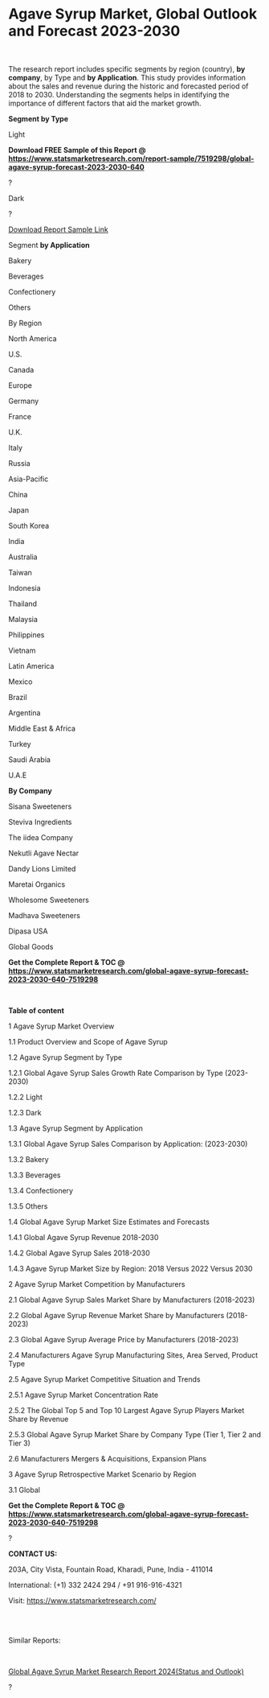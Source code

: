 <h1>Agave Syrup Market, Global Outlook and Forecast 2023-2030</h1><br/><p>The research report includes specific segments by region (country), <strong>by company</strong>, by Type and <strong>by Application</strong>. This study provides information about the sales and revenue during the historic and forecasted period of 2018 to 2030. Understanding the segments helps in identifying the importance of different factors that aid the market growth.</p>
 
 
 
 <p><strong>Segment by Type</strong></p>
 
 
 
 <p>Light</p>
 
 
 
 <div><b>Download FREE Sample of this Report @ <a href="https://www.statsmarketresearch.com/download-free-sample/7519298/global-agave-syrup-forecast-2023-2030-640">https://www.statsmarketresearch.com/report-sample/7519298/global-agave-syrup-forecast-2023-2030-640</a></b></div>
 
 
 
 <p>? </p>
 
 
 
 <p>Dark</p>
 
 
 
 <p>? </p>
 
 
 
 <p><a href="https://www.statsmarketresearch.com/download-free-sample/7519298/global-agave-syrup-forecast-2023-2030-640">Download Report Sample Link</a></p>
 
 
 
 <p>Segment <strong>by Application</strong></p>
 
 
 
 <p>Bakery</p>
 
 
 
 <p>Beverages</p>
 
 
 
 <p>Confectionery</p>
 
 
 
 <p>Others</p>
 
 
 
 <p>By Region</p>
 
 
 
 <p>North America</p>
 
 
 
 <p>U.S.</p>
 
 
 
 <p>Canada</p>
 
 
 
 <p>Europe</p>
 
 
 
 <p>Germany</p>
 
 
 
 <p>France</p>
 
 
 
 <p>U.K.</p>
 
 
 
 <p>Italy</p>
 
 
 
 <p>Russia</p>
 
 
 
 <p>Asia-Pacific</p>
 
 
 
 <p>China</p>
 
 
 
 <p>Japan</p>
 
 
 
 <p>South Korea</p>
 
 
 
 <p>India</p>
 
 
 
 <p>Australia</p>
 
 
 
 <p>Taiwan</p>
 
 
 
 <p>Indonesia</p>
 
 
 
 <p>Thailand</p>
 
 
 
 <p>Malaysia</p>
 
 
 
 <p>Philippines</p>
 
 
 
 <p>Vietnam</p>
 
 
 
 <p>Latin America</p>
 
 
 
 <p>Mexico</p>
 
 
 
 <p>Brazil</p>
 
 
 
 <p>Argentina</p>
 
 
 
 <p>Middle East & Africa</p>
 
 
 
 <p>Turkey</p>
 
 
 
 <p>Saudi Arabia</p>
 
 
 
 <p>U.A.E</p>
 
 
 
 <p><strong>By Company</strong></p>
 
 
 
 <p>Sisana Sweeteners</p>
 
 
 
 <p>Steviva Ingredients</p>
 
 
 
 <p>The iidea Company</p>
 
 
 
 <p>Nekutli Agave Nectar</p>
 
 
 
 <p>Dandy Lions Limited</p>
 
 
 
 <p>Maretai Organics</p>
 
 
 
 <p>Wholesome Sweeteners</p>
 
 
 
 <p>Madhava Sweeteners</p>
 
 
 
 <p>Dipasa USA</p>
 
 
 
 <p>Global Goods</p>
 
 
 
 <div><b>Get the Complete Report & TOC @ <a href="https://www.statsmarketresearch.com/global-agave-syrup-forecast-2023-2030-640-7519298">https://www.statsmarketresearch.com/global-agave-syrup-forecast-2023-2030-640-7519298</a></b></div>
 
 
 
 <p><br />
 
 <b>Table of content</b></p>
 
 
 
 <p>1 Agave Syrup Market Overview<br />
 
 1.1 Product Overview and Scope of Agave Syrup<br />
 
 1.2 Agave Syrup Segment by Type<br />
 
 1.2.1 Global Agave Syrup Sales Growth Rate Comparison by Type (2023-2030)<br />
 
 1.2.2 Light<br />
 
 1.2.3 Dark<br />
 
 1.3 Agave Syrup Segment by Application<br />
 
 1.3.1 Global Agave Syrup Sales Comparison by Application: (2023-2030)<br />
 
 1.3.2 Bakery<br />
 
 1.3.3 Beverages<br />
 
 1.3.4 Confectionery<br />
 
 1.3.5 Others<br />
 
 1.4 Global Agave Syrup Market Size Estimates and Forecasts<br />
 
 1.4.1 Global Agave Syrup Revenue 2018-2030<br />
 
 1.4.2 Global Agave Syrup Sales 2018-2030<br />
 
 1.4.3 Agave Syrup Market Size by Region: 2018 Versus 2022 Versus 2030<br />
 
 2 Agave Syrup Market Competition by Manufacturers<br />
 
 2.1 Global Agave Syrup Sales Market Share by Manufacturers (2018-2023)<br />
 
 2.2 Global Agave Syrup Revenue Market Share by Manufacturers (2018-2023)<br />
 
 2.3 Global Agave Syrup Average Price by Manufacturers (2018-2023)<br />
 
 2.4 Manufacturers Agave Syrup Manufacturing Sites, Area Served, Product Type<br />
 
 2.5 Agave Syrup Market Competitive Situation and Trends<br />
 
 2.5.1 Agave Syrup Market Concentration Rate<br />
 
 2.5.2 The Global Top 5 and Top 10 Largest Agave Syrup Players Market Share by Revenue<br />
 
 2.5.3 Global Agave Syrup Market Share by Company Type (Tier 1, Tier 2 and Tier 3)<br />
 
 2.6 Manufacturers Mergers & Acquisitions, Expansion Plans<br />
 
 3 Agave Syrup Retrospective Market Scenario by Region<br />
 
 3.1 Global</p>
 
 
 
 <div><b>Get the Complete Report & TOC @ <a href="https://www.statsmarketresearch.com/global-agave-syrup-forecast-2023-2030-640-7519298">https://www.statsmarketresearch.com/global-agave-syrup-forecast-2023-2030-640-7519298</a></b></div>
 
 
 
 <p>? </p>
 
 
 
 <p><b>CONTACT US:</b><br />
 
 203A, City Vista, Fountain Road, Kharadi, Pune, India - 411014<br />
 
 International: (+1) 332 2424 294 / +91 916-916-4321<br />
 
 Visit: <a href="https://www.statsmarketresearch.com/">https://www.statsmarketresearch.com/</a><br />
 
 <br />
 
 <br />
 
 Similar Reports:<br />
 
 <br />
 
 <a href="https://www.statsmarketresearch.com/global-agave-syrup-2024-514-7911939">Global Agave Syrup Market Research Report 2024(Status and Outlook)</a><br />
 
 ? </p>